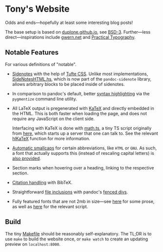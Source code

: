 # Tony's Website

Odds and ends—hopefully at least some interesting blog posts!

The base setup is based on [duplone.github.io], see [BSD-3](/BSD-3.txt).
Further—less direct—inspirations include [gwern.net][gwern.net] and
[Practical Typography][practical-typography].

[duplone.github.io]: https://github.com/duplode/duplode.github.io/
[gwern.net]: https://gwern.net/
[practical-typography]: https://practicaltypography.com/

## Notable Features

For various definitions of "notable".

+ [Sidenotes][site:sidenotes] with the help of [Tufte CSS][github:tufte-css].
  Unlike most implementations, [SideNotesHTML.hs][sidenotes-hs],
  which is now part of the `pandoc-sidenote` library,
  allows arbitrary blocks to be placed inside of sidenotes.

+ In comparison to pandoc's default, better [syntax highlighting][site:pygmentise]
  via the `pygmentize` command line utility.

+ All LaTeX output is pregenerated with [KaTeX] and directly embedded in
  the HTML. This is both faster when loading the page, and does not
  require any JavaScript on the client side.

  Interfacing with KaTeX is done with [math.ts](./scripts/math.ts),
  a tiny TS script originally from [here][pandoc:katex],
  which starts up a server that one can talk to.
  See the relevant [hlKaTeX][site:impl:hlkatex] function for more information.

+ [Automatic smallcaps][site:impl:smallcaps] for certain abbreviations,
  like `HTML` or `GNU`.  As such, a font that actually supports this
  (instead of rescaling capital letters) is [also provided][site:impl:fonts].

+ Section marks when hovering over a heading, linking to the respective section.

+ [Citation handling][site:citations] with BibTeX.

+ Straightforward [file inclusions][site:include-files] with pandoc's [fenced divs][pandoc:fenced-divs].

+ Fully featured fonts that are not 2mb in size—see
  [here](https://tony-zorman.com/site.html#fonts) for some prose,
  as well as [here](./scripts/opt-fonts.py) for the relevant script.

[KaTeX]: https://katex.org/
[github:tufte-css]: https://github.com/edwardtufte/tufte-css
[pandoc:fenced-divs]: https://pandoc.org/MANUAL.html#extension-fenced_divs
[pandoc:katex]: https://github.com/jgm/pandoc/issues/6651#issuecomment-1099727774
[sidenotes-hs]: https://github.com/jez/pandoc-sidenote/blob/master/src/Text/Pandoc/SideNoteHTML.hs
[site:citations]: https://tony-zorman.com/posts/hakyll-and-bibtex.html
[site:impl:fonts]: https://github.com/slotThe/slotThe.github.io/tree/main/fonts
[site:impl:hlkatex]: https://github.com/slotThe/slotThe.github.io/blob/main/src/site.hs#L530
[site:impl:smallcaps]: https://github.com/slotThe/slotThe.github.io/blob/c0b2407ec6b7d71cde186d76d16f46e1e66cfc10/src/site.hs#L293
[site:include-files]: https://github.com/slotThe/slotThe.github.io/blob/e0c723fbff7ebd21551752c2039a7cf4aef7643f/src/site.hs#L511-L525
[site:pygmentise]: https://tony-zorman.com/posts/pygmentising-hakyll.html
[site:sidenotes]: https://tony-zorman.com/posts/block-sidenotes.html

## Build

The tiny [Makefile](./Makefile) should be reasonably self-explanatory.
The TL;DR is to use `make` to build the website once,
or `make watch` to create an updating preview on `localhost:8000`.
